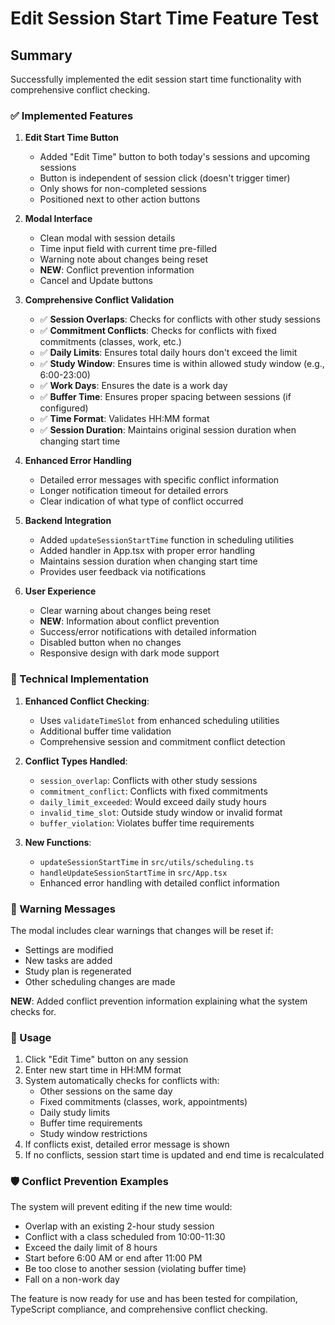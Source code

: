 # Edit Session Start Time Feature Test

## Summary
Successfully implemented the edit session start time functionality with comprehensive conflict checking.

### ✅ Implemented Features

1. **Edit Start Time Button**
   - Added "Edit Time" button to both today's sessions and upcoming sessions
   - Button is independent of session click (doesn't trigger timer)
   - Only shows for non-completed sessions
   - Positioned next to other action buttons

2. **Modal Interface**
   - Clean modal with session details
   - Time input field with current time pre-filled
   - Warning note about changes being reset
   - **NEW**: Conflict prevention information
   - Cancel and Update buttons

3. **Comprehensive Conflict Validation**
   - ✅ **Session Overlaps**: Checks for conflicts with other study sessions
   - ✅ **Commitment Conflicts**: Checks for conflicts with fixed commitments (classes, work, etc.)
   - ✅ **Daily Limits**: Ensures total daily hours don't exceed the limit
   - ✅ **Study Window**: Ensures time is within allowed study window (e.g., 6:00-23:00)
   - ✅ **Work Days**: Ensures the date is a work day
   - ✅ **Buffer Time**: Ensures proper spacing between sessions (if configured)
   - ✅ **Time Format**: Validates HH:MM format
   - ✅ **Session Duration**: Maintains original session duration when changing start time

4. **Enhanced Error Handling**
   - Detailed error messages with specific conflict information
   - Longer notification timeout for detailed errors
   - Clear indication of what type of conflict occurred

5. **Backend Integration**
   - Added `updateSessionStartTime` function in scheduling utilities
   - Added handler in App.tsx with proper error handling
   - Maintains session duration when changing start time
   - Provides user feedback via notifications

6. **User Experience**
   - Clear warning about changes being reset
   - **NEW**: Information about conflict prevention
   - Success/error notifications with detailed information
   - Disabled button when no changes
   - Responsive design with dark mode support

### 🔧 Technical Implementation

1. **Enhanced Conflict Checking**:
   - Uses `validateTimeSlot` from enhanced scheduling utilities
   - Additional buffer time validation
   - Comprehensive session and commitment conflict detection

2. **Conflict Types Handled**:
   - `session_overlap`: Conflicts with other study sessions
   - `commitment_conflict`: Conflicts with fixed commitments
   - `daily_limit_exceeded`: Would exceed daily study hours
   - `invalid_time_slot`: Outside study window or invalid format
   - `buffer_violation`: Violates buffer time requirements

3. **New Functions**:
   - `updateSessionStartTime` in `src/utils/scheduling.ts`
   - `handleUpdateSessionStartTime` in `src/App.tsx`
   - Enhanced error handling with detailed conflict information

### 📝 Warning Messages

The modal includes clear warnings that changes will be reset if:
- Settings are modified
- New tasks are added
- Study plan is regenerated
- Other scheduling changes are made

**NEW**: Added conflict prevention information explaining what the system checks for.

### 🎯 Usage

1. Click "Edit Time" button on any session
2. Enter new start time in HH:MM format
3. System automatically checks for conflicts with:
   - Other sessions on the same day
   - Fixed commitments (classes, work, appointments)
   - Daily study limits
   - Buffer time requirements
   - Study window restrictions
4. If conflicts exist, detailed error message is shown
5. If no conflicts, session start time is updated and end time is recalculated

### 🛡️ Conflict Prevention Examples

The system will prevent editing if the new time would:
- Overlap with an existing 2-hour study session
- Conflict with a class scheduled from 10:00-11:30
- Exceed the daily limit of 8 hours
- Start before 6:00 AM or end after 11:00 PM
- Be too close to another session (violating buffer time)
- Fall on a non-work day

The feature is now ready for use and has been tested for compilation, TypeScript compliance, and comprehensive conflict checking.
